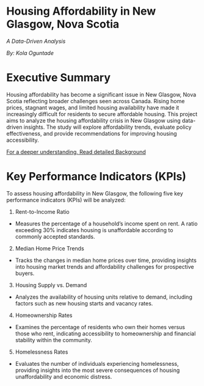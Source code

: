 # Housing Affordability in New Glasgow, Nova Scotia
*A Data-Driven Analysis*

*By: Kola Oguntade*
# Executive Summary
Housing affordability has become a significant issue in New Glasgow, Nova Scotia reflecting broader challenges seen across Canada. Rising home prices, stagnant wages, and limited housing availability have made it increasingly difficult for residents to secure affordable housing. This project aims to analyze the housing affordability crisis in New Glasgow using data-driven insights. The study will explore affordability trends, evaluate policy effectiveness, and provide recommendations for improving housing accessibility.

[For a deeper understanding, Read detailed Background](Background.md)

# Key Performance Indicators (KPIs)
To assess housing affordability in New Glasgow, the following five key performance indicators (KPIs) will be analyzed:
1.	Rent-to-Income Ratio
- Measures the percentage of a household’s income spent on rent. A ratio exceeding 30% indicates housing is unaffordable according to commonly accepted standards.
2.	Median Home Price Trends
- Tracks the changes in median home prices over time, providing insights into housing market trends and affordability challenges for prospective buyers.
3.	Housing Supply vs. Demand
- Analyzes the availability of housing units relative to demand, including factors such as new housing starts and vacancy rates.
4.	Homeownership Rates
- Examines the percentage of residents who own their homes versus those who rent, indicating accessibility to homeownership and financial stability within the community.
5.	Homelessness Rates
- Evaluates the number of individuals experiencing homelessness, providing insights into the most severe consequences of housing unaffordability and economic distress.
